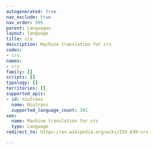 ```yaml
---
autogenerated: true
nav_exclude: true
nav_order: 999
parent: Languages
layout: language
title: crs
description: Machine translation for crs
codes:
- crs
names:
- crs
family: []
scripts: []
typology: []
territories: []
supported_apis:
- id: niutrans
  name: Niutrans
  supported_language_count: 381
seo:
  name: Machine translation for crs
  type: Language
redirect_to: https://en.wikipedia.org/wiki/ISO_639:crs

---
```


